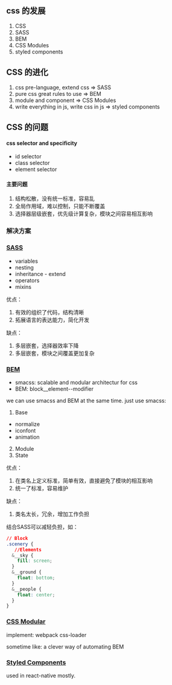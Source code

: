 ## css 的发展
1. CSS
2. SASS
3. BEM
4. CSS Modules
5. styled components

## CSS 的进化
1. css pre-language, extend css => SASS
2. pure css great rules to use => BEM
3. module and component => CSS Modules
4. write everything in js, write css in js => styled components

## CSS 的问题
#### css selector and specificity
* id selector
* class selector
* element selector

#### 主要问题
1. 结构松散，没有统一标准，容易乱
2. 全局作用域，难以控制，只能不断覆盖
3. 选择器层级嵌套，优先级计算复杂，模块之间容易相互影响

### 解决方案

### [SASS](http://sass-lang.com/guide)
* variables
* nesting
* inheritance - extend
* operators
* mixins

优点：
1. 有效的组织了代码，结构清晰
2. 拓展语言的表达能力，简化开发

缺点：
1. 多层嵌套，选择器效率下降
2. 多层嵌套，模块之间覆盖更加复杂

### [BEM](http://getbem.com/introduction/)
* smacss: scalable and modular architectur for css
* BEM: block__element--modifier

we can use smacss and BEM at the same time.
just use smacss:
1. Base
  * normalize
  * iconfont
  * animation
2. Module
3. State

优点：
1. 在类名上定义标准，简单有效，直接避免了模块的相互影响
2. 统一了标准，容易维护

缺点：
1. 类名太长，冗余，增加工作负担

结合SASS可以减轻负担，如：

``` css
// Block
.scenery {
   //Elements
  &__sky {
    fill: screen;
  }
  &__ground {
    float: bottom;
  }
  &__people {
    float: center;
  }
}
```

### [CSS Modular](https://github.com/css-modules/css-modules)
implement: webpack css-loader

sometime like: a clever way of automating BEM

### [Styled Components](https://www.styled-components.com/docs/basics#getting-started)
used in react-native mostly.
